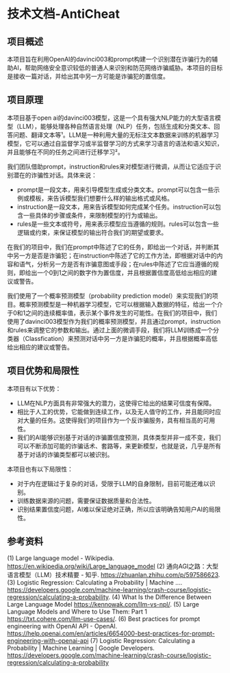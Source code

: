 # 技术文档-AntiCheat

## 项目概述

本项目旨在利用OpenAI的davinci003和prompt构建一个识别潜在诈骗行为的辅助AI，帮助网络安全意识较低的普通人来识别和防范网络诈骗威胁。本项目的目标是接收一篇对话，并给出其中另一方可能是诈骗犯的置信度。

## 项目原理

本项目基于open ai的davinci003模型，这是一个具有强大NLP能力的大型语言模型（LLM），能够处理各种自然语言处理（NLP）任务，包括生成和分类文本、回答问题、翻译文本等¹。LLM是一种利用大量的无标注文本数据来训练的机器学习模型，它可以通过自监督学习或半监督学习的方式来学习语言的语法和语义知识，并且能够在不同的任务之间进行迁移学习²。

我们团队借助prompt，instruction和rules来对模型进行微调，从而让它适应于识别潜在的诈骗性对话。具体来说：

- prompt是一段文本，用来引导模型生成或分类文本。prompt可以包含一些示例或模板，来告诉模型我们想要什么样的输出格式或风格。
- instruction是一段文本，用来告诉模型如何完成某个任务。instruction可以包含一些具体的步骤或条件，来限制模型的行为或输出。
- rules是一些文本或符号，用来表示模型应当遵循的规则。rules可以包含一些逻辑或约束，来保证模型的输出符合我们的期望或要求。

在我们的项目中，我们在prompt中陈述了它的任务，即给出一个对话，并判断其中另一方是否是诈骗犯；在instruction中陈述了它的工作方法，即根据对话中的内容和语气，分析另一方是否有诈骗意图或手段；在rules中陈述了它应当遵循的规则，即给出一个0到1之间的数字作为置信度，并且根据置信度高低给出相应的建议或警告。

我们使用了一个概率预测模型（probability prediction model）来实现我们的项目。概率预测模型是一种机器学习模型，它可以根据输入数据的特征，给出一个介于0和1之间的连续概率值，表示某个事件发生的可能性。在我们的项目中，我们使用了davinci003模型作为我们的概率预测模型，并且通过prompt，instruction和rules来调整它的参数和输出。通过上面的微调手段，我们将LLM训练成一个分类器（Classfication）来预测对话中另一方是诈骗犯的概率，并且根据概率高低给出相应的建议或警告。

## 项目优势和局限性

本项目有以下优势：

- LLM在NLP方面具有非常强大的潜力，这使得它给出的结果可信度有保障。
- 相比于人工的优势，它能做到连续工作，以及无人值守的工作，并且能同时应对大量的任务。这使得我们的项目作为一个反诈骗服务，具有相当高的可用性。
- 我们的AI能够识别基于对话的诈骗置信度预测，具体类型并非一成不变，我们可以不断添加可能的诈骗话术、套路等，来更新模型，也就是说，几乎是所有基于对话的诈骗类型都可以被识别。

本项目也有以下局限性：

- 对于内在逻辑过于复杂的对话，受限于LLM的自身限制，目前可能还难以识别。
- 训练数据来源的问题，需要保证数据质量和合法性。
- 识别结果置信度问题，AI难以保证绝对正确，所以应该明确告知用户AI的局限性。

## 参考资料

(1) Large language model - Wikipedia. <https://en.wikipedia.org/wiki/Large_language_model>
(2) 通向AGI之路：大型语言模型（LLM）技术精要 - 知乎. <https://zhuanlan.zhihu.com/p/597586623>.
(3) Logistic Regression: Calculating a Probability | Machine .... <https://developers.google.com/machine-learning/crash-course/logistic-regression/calculating-a-probability>.
(4) What Is the Difference Between Large Language Model <https://kennowak.com/llm-vs-npl/>.
(5) Large Language Models and Where to Use Them: Part 1 <https://txt.cohere.com/llm-use-cases/>.
(6) Best practices for prompt engineering with OpenAI API - OpenAI. <https://help.openai.com/en/articles/6654000-best-practices-for-prompt-engineering-with-openai-api>
(7) Logistic Regression: Calculating a Probability | Machine Learning | Google Developers. <https://developers.google.com/machine-learning/crash-course/logistic-regression/calculating-a-probability>
